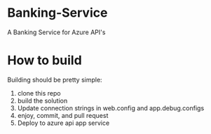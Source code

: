 # Banking-Service
A Banking Service for Azure API's

# How to build

Building should be pretty simple:

1. clone this repo
2. build the solution
3. Update connection strings in web.config and app.debug.configs
4. enjoy, commit, and pull request
5. Deploy to azure api app service